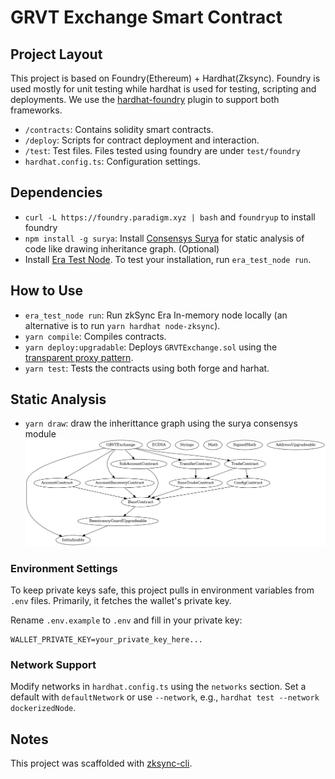 # GRVT Exchange Smart Contract

## Project Layout

This project is based on Foundry(Ethereum) + Hardhat(Zksync). Foundry is used mostly for unit testing while hardhat is used for testing, scripting and deployments. We use the [hardhat-foundry](https://hardhat.org/hardhat-runner/plugins/nomicfoundation-hardhat-foundry) plugin to support both frameworks.

- `/contracts`: Contains solidity smart contracts.
- `/deploy`: Scripts for contract deployment and interaction.
- `/test`: Test files. Files tested using foundry are under `test/foundry`
- `hardhat.config.ts`: Configuration settings.

## Dependencies

- `curl -L https://foundry.paradigm.xyz | bash` and `foundryup` to install foundry
- `npm install -g surya`: Install [Consensys Surya](https://github.com/ConsenSys/surya?tab=readme-ov-file) for static analysis of code like drawing inheritance graph. (Optional)
- Install [Era Test Node](https://docs.zksync.io/build/test-and-debug/era-test-node.html#understanding-the-in-memory-node). To test your installation, run `era_test_node run`.

## How to Use

- `era_test_node run`: Run zkSync Era In-memory node locally (an alternative is to run `yarn hardhat node-zksync`).
- `yarn compile`: Compiles contracts.
- `yarn deploy:upgradable`: Deploys `GRVTExchange.sol` using the [transparent proxy pattern](https://blog.openzeppelin.com/the-transparent-proxy-pattern).
- `yarn test`: Tests the contracts using both forge and harhat.

## Static Analysis

- `yarn draw`: draw the inherittance graph using the surya consensys module
  ![GRVTExchange Logo](analysis/GRVTExchange.png)

### Environment Settings

To keep private keys safe, this project pulls in environment variables from `.env` files. Primarily, it fetches the wallet's private key.

Rename `.env.example` to `.env` and fill in your private key:

```
WALLET_PRIVATE_KEY=your_private_key_here...
```

### Network Support

Modify networks in `hardhat.config.ts` using the `networks` section. Set a default with `defaultNetwork` or use `--network`, e.g., `hardhat test --network dockerizedNode`.

## Notes

This project was scaffolded with [zksync-cli](https://github.com/matter-labs/zksync-cli).
